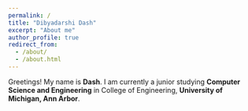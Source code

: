 ```yaml
---
permalink: /
title: "Dibyadarshi Dash"
excerpt: "About me"
author_profile: true
redirect_from: 
  - /about/
  - /about.html
---
```


Greetings!
My name is  __Dash__.
I am currently a junior studying __Computer Science and Engineering__ in College of Engineering, __University of Michigan, Ann Arbor__.
